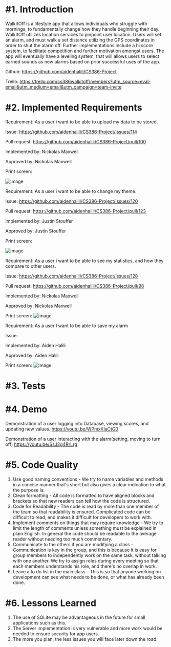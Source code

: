 #**1. Introduction**
====================================================================================
WalkItOff is a lifestyle app that allows individuals who struggle with mornings, to fundamentally change how they handle beginning their day. WalkItOff utilizes location services to pinpoint user location. Users will set an alarm, and must walk a set distance utilizing the GPS coordinates in order to shut the alarm off. Further implementations include a hi score system, to facilitate competition and further motivation amongst users. The app will eventually have a leveling system, that will allows users to select earned sounds as new alarms based on prior successful uses of the app.

Github: https://github.com/aidenhalili/CS386-Project

Trello: https://trello.com/cs386walkitoff/members?utm_source=eval-email&utm_medium=email&utm_campaign=team-invite

#**2. Implemented Requirements**
====================================================================================
Requirement: As a user i want to be able to upload my data to be stored.

Issue: https://github.com/aidenhalili/CS386-Project/issues/114

Pull request: https://github.com/aidenhalili/CS386-Project/pull/100

Implemented by: Nickolas Maxwell

Approved by: Nickolas Maxwell

Print screen:

![image](https://user-images.githubusercontent.com/89943041/142799648-5fb0a4e6-5a06-4cf8-96e4-55b7e9bcbcf5.png)


Requirement: As a user i want to be able to change my theme.

Issue: https://github.com/aidenhalili/CS386-Project/issues/120

Pull request: https://github.com/aidenhalili/CS386-Project/pull/123

Implemented by: Justin Stouffer

Approved by: Justin Stouffer

Print screen:

![image](https://user-images.githubusercontent.com/89943041/142807498-0bfb38c1-7f42-428f-ba20-cfd3ec1a0bf8.png)


Requirement: As a user i want to be able to see my statistics, and how they compare to other users.

Issue: https://github.com/aidenhalili/CS386-Project/issues/128

Pull request: https://github.com/aidenhalili/CS386-Project/pull/98

Implemented by: Nickolas Maxwell

Approved by: Nickolas Maxwell

Print screen: ![image](https://user-images.githubusercontent.com/89943041/142810507-cc3b3313-4153-4179-90f0-1fe6e617eb47.png)


Requirement: As a user I want to be able to save my alarm

Issue:

Implemented by: Aiden Halili

Approved by: Aiden Halili

Print screen: ![image](https://github.com/aidenhalili/CS386-Project/blob/main/preset%20screenshot.jpg)



#**3. Tests**
====================================================================================

#**4. Demo**
====================================================================================
Demonstration of a user logging into Database, viewing scores, and updating new values.
https://youtu.be/WPmxKIaCtG0

Demonstration of a user interacting with the alarm(setting, moving to turn off)
https://youtu.be/SsJ2g4RrLrg

#**5. Code Quality**
====================================================================================
1. Use good naming conventions - We try to name variables and methods in a concise manner that's short but also gives 
   a clear indication to what the purpose is.  
2. Clean formatting - All code is formatted to have aligned blocks and brackets so that new readers can tell how the code
   is structured. 
3. Code for Readability - The code is read by more than one member of the team so that readability is ensured. Complicated
   code can be difficult to read, and makes it difficult for developers to work with. 
4. Implement comments on things that may require knowledge - We try to limit the length of comments unless something must 
   be explained in plain English. In general the code should be readable to the average reader without needing too much commentary. 
5. Communicate to the others if you are modifying a class - Communication is key in the group, and this is because it is easy for
   group members to independently work on the same task, without talking with one another. We try to assign roles during every meeting
   so that each members understands his role, and there's no overlap in work. 
6. Leave a to do list in the main class - This is so that anyone working on development can see what needs to be done, or what 
   has already been done. 


#**6. Lessons Learned**
====================================================================================
1. The use of SQLite may be advantageous in the future for small applications such as this.
2. The Server implementation is very vulnerable and more work would be needed to ensure security for app users.
3. The more you plan, the less issues you will face later down the road.
